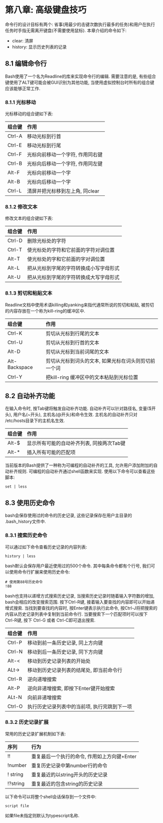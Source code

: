 # 第八章: 高级键盘技巧 #

命令行的设计目标有两个: 省事(用最少的击键次数执行最多的任务)和用户在执行任务时手指无需离开键盘(不需要使用鼠标). 本章介绍的命令如下:

- clear: 清屏
- history: 显示历史列表的记录

## 8.1 编辑命令行 ##

Bash使用了一个名为Readline的库来实现命令行的编辑. 需要注意的是, 有些组合键使用了ALT键可能会被GUI识别为其他功能, 当使用虚拟控制台时所有的组合键应该能够正常工作.

### 8.1.1 光标移动 ###

光标移动的组合键如下表:

| 组合键 | 作用           |
| :--    | :--            |
| Ctrl-A | 移动光标到行首 |
| Ctrl-E | 移动光标到行尾 |
| Ctrl-F | 光标向前移动一个字符, 作用同右键 |
| Ctrl-B | 光标向后移动一个字符, 作用同左键 |
| Alt-F | 光标向前移动一个字 |
| Alt-B | 光标向后移动一个字 |
| Ctrl-L | 清屏并把光标移到左上角, 同clear |

### 8.1.2 修改文本 ###

修改文本的组合键如下表:

| 组合键 | 作用           |
| :--    | :--            |
| Ctrl-D | 删除光标处的字符 |
| Ctrl-T | 使光标处的字符和它前面的字符对调位置 |
| Alt-T | 使光标处的字和它前面的字对调位置 |
| Alt-L | 把从光标到字尾的字符转换成小写字母形式 |
| Alt-U | 把从光标到字尾的字符转换成大写字母形式 |

### 8.1.3 剪切和粘贴文本 ###

Readline文档中使用术语killing和yanking来指代通常所说的剪切和粘贴, 被剪切的内容存放在一个称为kill-ring的缓冲区中.

| 组合键 | 作用           |
| :--    | :--            |
| Ctrl-K | 剪切从光标到行尾的文本 |
| Ctrl-U | 剪切从光标到行首的文本 |
| Alt-D | 剪切从光标到当前词尾的文本 |
| Alt-Backspace | 剪切从光标到词头的文本, 如果光标在词头则剪切前一个词 |
| Ctrl-Y | 把kill-ring 缓冲区中的文本粘贴到光标位置 |

## 8.2 自动补齐功能 ##

在输入命令时, 按Tab键将触发自动补齐功能. 自动补齐可以针对路径名, 变量($开头), 用户名(~开头), 主机名(@开头)和命令生效.
主机名的自动补齐只对 /etc/hosts目录下的主机名生效.

| 组合键 | 作用 |
|:--|:--|
| Alt-$ | 显示所有可能的自动补齐列表, 同按两次Tab键 |
| Alt-* | 插入所有可能的匹配项 |

当前版本的Bash提供了一种称为可编程的自动补齐的工具, 允许用户添加附加的自动补齐规则. 可编程的自动补齐通过shell函数来实现. 使用以下命令可以查看这些脚本:

```
set | less
```

## 8.3 使用历史命令 ##

bash会保存使用过的命令的历史记录, 这些记录保存在用户主目录的 .bash_history文件中.

### 8.3.1 搜索历史命令 ###

可以通过如下命令查看历史记录的内容列表:

```
history | less
```
bash默认会保存用户最近使用过的500个命令. 其中每条命令都有个行号, 我们可以使用命令行扩展来使用历史命令:

```
# 使用第88号历史命令
!88
```

bash也支持以递增方式搜索历史记录, 当搜索历史记录时随着输入字符数的增加, bash会相应的改变搜索范围.
按下Ctrl-R键, 接着输入要查找的内容即可以开始递增式搜索. 当找到要查找的内容时, 按Enter键表示执行此命令, 按Ctrl-J将把搜索的内容从历史记录列表中复制到当前命令行. 当要搜索下一个匹配项时可以按下 Ctrl-R键, 按下 Ctrl-G 或者 Ctrl-C即可退出搜索.

| 组合键 | 作用 |
|:--|:--|
| Ctrl-P | 移动到前一条历史记录, 同上方向键 |
| Ctrl-N | 移动到后一条历史记录, 同下方向键 |
| Alt-< | 移动到历史记录列表的开始处 |
| ALt-> | 移动到历史记录列表的结尾处, 即当前命令行 |
| Ctrl-R | 逆向递增搜索 |
| Alt-P | 逆向非递增搜索, 即按下Enter键开始搜索 |
| ALt-N | 向前非递增搜索 |
| Ctrl-O | 执行历史记录列表中的当前项, 执行完跳到下一项 |

### 8.3.2 历史记录扩展 ###

常用的历史记录扩展机制如下表:

| 序列 | 行为 |
|:--|:--|
| !! | 重复最后一个执行的命令, 作用如上方向键+Enter |
| !number | 重复历史记录中第number行的命令 |
| ! string | 重复最近的以string开头的历史记录 |
| !?string | 重复最近的包含string的历史记录 |

以下命令可以将整个shell会话保存到一个文件中:

```
script file
```
如果file未指定则默认为typescript名称.
